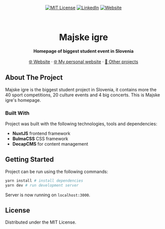 <div align="center">

[![MIT License][license-shield]][license-url]
[![LinkedIn][linkedin-shield]][linkedin-url]
[![Website][website-shield]][website-url]
</div>


<!-- PROJECT LOGO -->
<br />
<div align="center">
<h1 align="center">Majske igre</h1>

  <p align="center">
    <b>Homepage of biggest student event in Slovenia</b>
    <br />
    <br />
    <a href="https://majske-igre.si">🌐 Website</a>
    ·
    <a href="https://jakob.marela.team">🌐 My personal website</a>
    ·
    <a href="https://github.com/JakMar17">💼 Other projects</a>
  </p>
</div>

<!-- ABOUT THE PROJECT -->
## About The Project

Majske igre is the biggest student project in Slovenia, it contains more the 40 sport competitions, 20 culture events and 4 big concerts. This is Majske igre's homepage.


### Built With

Project was built with the following technologies, tools and dependencies:
* **NuxtJS** frontend framework
* **BulmaCSS** CSS framework
* **DecapCMS** for content management

## Getting Started

Project can be run using the following commands:

```bash
yarn install # install dependencies
yarn dev # run development server
```

Server is now running on `localhost:3000`.

## License

Distributed under the MIT License.



<!-- MARKDOWN LINKS & IMAGES -->
<!-- https://www.markdownguide.org/basic-syntax/#reference-style-links -->
[website-shield]:https://img.shields.io/badge/Jakob's%20homepage-white?style=for-the-badge&logo=superuser&color=555&link=https%3A%2F%2Fjakob.marela.team
[website-url]: https://jakob.marela.team

[license-shield]: https://img.shields.io/github/license/othneildrew/Best-README-Template.svg?style=for-the-badge
[license-url]: https://github.com/othneildrew/Best-README-Template/blob/master/LICENSE.txt
[linkedin-shield]: https://img.shields.io/badge/-LinkedIn-black.svg?style=for-the-badge&logo=linkedin&colorB=555
[linkedin-url]: https://linkedin.com/in/jakmar17
